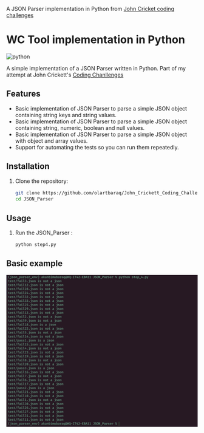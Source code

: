A JSON Parser implementation in Python from [John Cricket coding challenges](https://codingchallenges.fyi/challenges/challenge-json-parser/)

# WC Tool implementation in Python

![python](https://badgen.net/badge/Built%20With/Python/blue/yellow)

A simple implementation of a JSON Parser written in Python.
Part of my attempt at John Crickett's [Coding Chanllenges](https://codingchallenges.fyi/challenges/challenge-json-parser/)

## Features

- Basic implementation of JSON Parser to parse a simple JSON object containing string keys and string values.
- Basic implementation of JSON Parser to parse a simple JSON object containing string, numeric, boolean and null values.
- Basic implementation of JSON Parser to parse a simple JSON object with object and array values.
- Support for automating the tests so you can run them repeatedly.

## Installation

1. Clone the repository:

   ```bash
   git clone https://github.com/olartbaraq/John_Crickett_Coding_Challenge.git
   cd JSON_Parser
   ```

## Usage

1. Run the JSON_Parser :

   ```bash
   python step4.py
   ```

## Basic example

<img width="589" alt="Screenshot 2024-03-15 at 12 13 31 PM" src="image.png">
